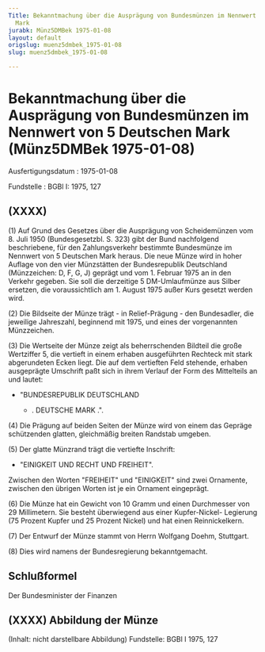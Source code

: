 ```yaml
---
Title: Bekanntmachung über die Ausprägung von Bundesmünzen im Nennwert von 5 Deutschen
  Mark
jurabk: Münz5DMBek 1975-01-08
layout: default
origslug: muenz5dmbek_1975-01-08
slug: muenz5dmbek_1975-01-08

---
```


# Bekanntmachung über die Ausprägung von Bundesmünzen im Nennwert von 5 Deutschen Mark (Münz5DMBek 1975-01-08)

Ausfertigungsdatum
:   1975-01-08

Fundstelle
:   BGBl I: 1975, 127



## (XXXX)

(1) Auf Grund des Gesetzes über die Ausprägung von Scheidemünzen vom
8\. Juli 1950 (Bundesgesetzbl. S. 323) gibt der Bund nachfolgend
beschriebene, für den Zahlungsverkehr bestimmte Bundesmünze im
Nennwert von 5 Deutschen Mark heraus. Die neue Münze wird in hoher
Auflage von den vier Münzstätten der Bundesrepublik Deutschland
(Münzzeichen: D, F, G, J) geprägt und vom 1. Februar 1975 an in den
Verkehr gegeben. Sie soll die derzeitige 5 DM-Umlaufmünze aus Silber
ersetzen, die voraussichtlich am 1. August 1975 außer Kurs gesetzt
werden wird.

(2) Die Bildseite der Münze trägt - in Relief-Prägung - den
Bundesadler, die jeweilige Jahreszahl, beginnend mit 1975, und eines
der vorgenannten Münzzeichen.

(3) Die Wertseite der Münze zeigt als beherrschenden Bildteil die
große Wertziffer 5, die vertieft in einem erhaben ausgeführten
Rechteck mit stark abgerundeten Ecken liegt. Die auf dem vertieften
Feld stehende, erhaben ausgeprägte Umschrift paßt sich in ihrem
Verlauf der Form des Mittelteils an und lautet:

*   "BUNDESREPUBLIK DEUTSCHLAND

    *   . DEUTSCHE MARK .".







(4) Die Prägung auf beiden Seiten der Münze wird von einem das Gepräge
schützenden glatten, gleichmäßig breiten Randstab umgeben.

(5) Der glatte Münzrand trägt die vertiefte Inschrift:

*   "EINIGKEIT UND RECHT UND FREIHEIT".



Zwischen den Worten "FREIHEIT" und "EINIGKEIT" sind zwei Ornamente,
zwischen den übrigen Worten ist je ein Ornament eingeprägt.

(6) Die Münze hat ein Gewicht von 10 Gramm und einen Durchmesser von
29 Millimetern. Sie besteht überwiegend aus einer Kupfer-Nickel-
Legierung (75 Prozent Kupfer und 25 Prozent Nickel) und hat einen
Reinnickelkern.

(7) Der Entwurf der Münze stammt von Herrn Wolfgang Doehm, Stuttgart.

(8) Dies wird namens der Bundesregierung bekanntgemacht.


## Schlußformel

Der Bundesminister der Finanzen


## (XXXX) Abbildung der Münze

(Inhalt: nicht darstellbare Abbildung)
Fundstelle: BGBl I 1975, 127

